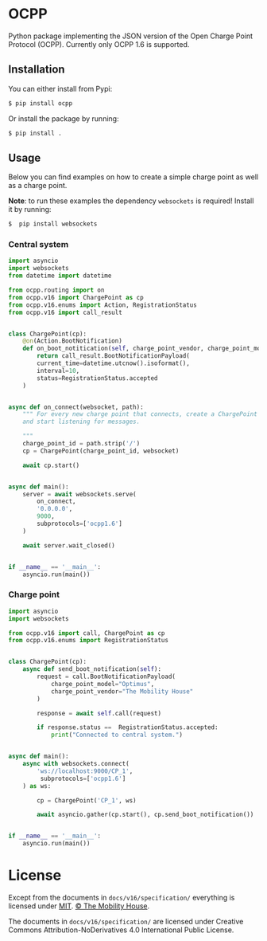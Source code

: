 # OCPP

Python package implementing the JSON version of the Open Charge Point Protocol (OCPP). Currently
only OCPP 1.6 is supported.

## Installation

You can either install from Pypi:

``` bash
$ pip install ocpp
```

Or install the package by running:

``` bash
$ pip install .
```

## Usage

Below you can find examples on how to create a simple charge point as well as a charge point.

**Note**: to run these examples the dependency `websockets` is required! Install it by running:

``` bash
$  pip install websockets
```

### Central system

``` python
import asyncio
import websockets
from datetime import datetime

from ocpp.routing import on
from ocpp.v16 import ChargePoint as cp
from ocpp.v16.enums import Action, RegistrationStatus
from ocpp.v16 import call_result


class ChargePoint(cp):
    @on(Action.BootNotification)
    def on_boot_notitication(self, charge_point_vendor, charge_point_model, **kwargs):
        return call_result.BootNotificationPayload(
	    current_time=datetime.utcnow().isoformat(),
	    interval=10,
	    status=RegistrationStatus.accepted
	)


async def on_connect(websocket, path):
    """ For every new charge point that connects, create a ChargePoint instance
    and start listening for messages.

    """
    charge_point_id = path.strip('/')
    cp = ChargePoint(charge_point_id, websocket)

    await cp.start()


async def main():
    server = await websockets.serve(
        on_connect,
        '0.0.0.0',
        9000,
        subprotocols=['ocpp1.6']
    )

    await server.wait_closed()


if __name__ == '__main__':
    asyncio.run(main())
```

### Charge point

``` python
import asyncio
import websockets

from ocpp.v16 import call, ChargePoint as cp
from ocpp.v16.enums import RegistrationStatus


class ChargePoint(cp):
    async def send_boot_notification(self):
        request = call.BootNotificationPayload(
            charge_point_model="Optimus",
            charge_point_vendor="The Mobility House"
        )

        response = await self.call(request)

        if response.status ==  RegistrationStatus.accepted:
            print("Connected to central system.")


async def main():
    async with websockets.connect(
        'ws://localhost:9000/CP_1',
         subprotocols=['ocpp1.6']
    ) as ws:

        cp = ChargePoint('CP_1', ws)

        await asyncio.gather(cp.start(), cp.send_boot_notification())


if __name__ == '__main__':
    asyncio.run(main())
```

# License

Except from the documents in `docs/v16/specification/` everything is licensed under [MIT](LICENSE).
[© The Mobility House](https://www.mobilityhouse.com/int_en/).

The documents in `docs/v16/specification/` are licensed under Creative Commons
Attribution-NoDerivatives 4.0 International Public License.
